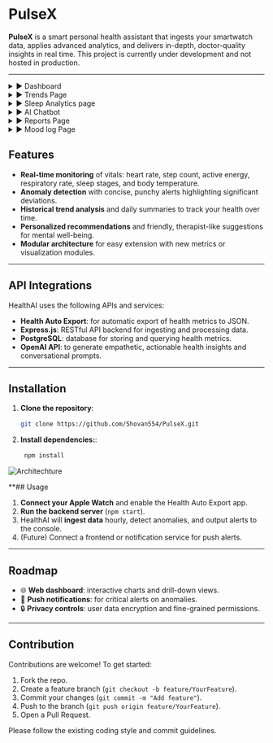 # PulseX

**PulseX** is a smart personal health assistant that ingests your smartwatch data, applies advanced analytics, and delivers in-depth, doctor-quality insights in real time. This project is currently under development and not hosted in production.

---
<details>
  <summary>▶️ Dashboard</summary>
  
  ![Dashboard](demo.png)
</details>

<details>
  <summary>▶️ Trends Page</summary>
  
  ![Trends](trends.png)
</details>

<details>
  <summary>▶️ Sleep Analytics page</summary>
  
  ![Sleep](sleep.png)
</details>

<details>
  <summary>▶️ AI Chatbot</summary>
  
  ![AI Chatbot](ai.png)
</details>

<details>
  <summary>▶️ Reports Page</summary>
  
  ![Reports](reports.png)
</details>

<details>
  <summary>▶️ Mood log Page</summary>
  
  ![Stress](stress.png)
</details>

## Features

- **Real-time monitoring** of vitals: heart rate, step count, active energy, respiratory rate, sleep stages, and body temperature.  
- **Anomaly detection** with concise, punchy alerts highlighting significant deviations.  
- **Historical trend analysis** and daily summaries to track your health over time.  
- **Personalized recommendations** and friendly, therapist-like suggestions for mental well-being.  
- **Modular architecture** for easy extension with new metrics or visualization modules.

---

## API Integrations

HealthAI uses the following APIs and services:

- **Health Auto Export**: for automatic export of health metrics to JSON.  
- **Express.js**: RESTful API backend for ingesting and processing data.  
- **PostgreSQL**: database for storing and querying health metrics.  
- **OpenAI API**: to generate empathetic, actionable health insights and conversational prompts.

---

## Installation

1. **Clone the repository**:  
   ```bash
   git clone https://github.com/Shovan554/PulseX.git
   
2. **Install dependencies:**:  
   ```bash
    npm install

![Architechture](architechture.png)

**## Usage

1. **Connect your Apple Watch** and enable the Health Auto Export app.  
2. **Run the backend server** (`npm start`).  
3. HealthAI will **ingest data** hourly, detect anomalies, and output alerts to the console.  
4. (Future) Connect a frontend or notification service for push alerts.

---

## Roadmap

- 🌐 **Web dashboard**: interactive charts and drill-down views.   
- 🔔 **Push notifications**: for critical alerts on anomalies.  
- 🔒 **Privacy controls**: user data encryption and fine-grained permissions.

---

## Contribution

Contributions are welcome! To get started:

1. Fork the repo.  
2. Create a feature branch (`git checkout -b feature/YourFeature`).  
3. Commit your changes (`git commit -m "Add feature"`).  
4. Push to the branch (`git push origin feature/YourFeature`).  
5. Open a Pull Request.

Please follow the existing coding style and commit guidelines.  
